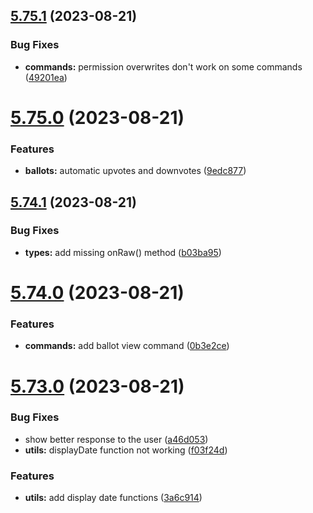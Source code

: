 ## [5.75.1](https://github.com/onesoft-sudo/sudobot/compare/v5.75.0...v5.75.1) (2023-08-21)


### Bug Fixes

* **commands:** permission overwrites don't work on some commands ([49201ea](https://github.com/onesoft-sudo/sudobot/commit/49201ea312f9b8bc22ee82b41a28ff0e6e233962))



# [5.75.0](https://github.com/onesoft-sudo/sudobot/compare/v5.74.1...v5.75.0) (2023-08-21)


### Features

* **ballots:** automatic upvotes and downvotes ([9edc877](https://github.com/onesoft-sudo/sudobot/commit/9edc877958842c235c90364112f4c8fc541b23c8))



## [5.74.1](https://github.com/onesoft-sudo/sudobot/compare/v5.74.0...v5.74.1) (2023-08-21)


### Bug Fixes

* **types:** add missing onRaw() method ([b03ba95](https://github.com/onesoft-sudo/sudobot/commit/b03ba9513138a1f4370884b302ecd9611263541d))



# [5.74.0](https://github.com/onesoft-sudo/sudobot/compare/v5.73.0...v5.74.0) (2023-08-21)


### Features

* **commands:** add ballot view command ([0b3e2ce](https://github.com/onesoft-sudo/sudobot/commit/0b3e2ced5022d21a7dba575230dd67ef3b32071c))



# [5.73.0](https://github.com/onesoft-sudo/sudobot/compare/v5.72.1...v5.73.0) (2023-08-21)


### Bug Fixes

* show better response to the user ([a46d053](https://github.com/onesoft-sudo/sudobot/commit/a46d05319db1cbf6431489a2e4d2dbc18b1bb429))
* **utils:** displayDate function not working ([f03f24d](https://github.com/onesoft-sudo/sudobot/commit/f03f24d1006238e475ecc934edc97d93f3feab65))


### Features

* **utils:** add display date functions ([3a6c914](https://github.com/onesoft-sudo/sudobot/commit/3a6c914ac561be6264fa211da0ed81afc2f1a689))




